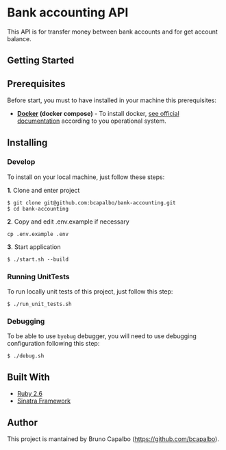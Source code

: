 # Bank accounting API

This API is for transfer money between bank accounts and for get account balance.

## Getting Started

## Prerequisites

Before start, you must to have installed in your machine this prerequisites:
* **[Docker](https://www.docker.com/) (docker compose)** -
To install docker, [see official documentation](https://docs.docker.com/engine/installation/) according to you operational system.

## Installing

### Develop

To install on your local machine, just follow these steps:

**1**. Clone and enter project
```
$ git clone git@github.com:bcapalbo/bank-accounting.git
$ cd bank-accounting
```

**2**. Copy and edit .env.example if necessary
```
cp .env.example .env
```

**3**. Start application
```
$ ./start.sh --build
```

### Running UnitTests

To run locally unit tests of this project, just follow this step:
```
$ ./run_unit_tests.sh
```

### Debugging

To be able to use `byebug` debugger, you will need to use debugging configuration following this step:
```
$ ./debug.sh
```

## Built With

* [Ruby 2.6](https://www.ruby-lang.org/pt/)
* [Sinatra Framework](http://sinatrarb.com/)

## Author

This project is mantained by Bruno Capalbo (https://github.com/bcapalbo).
